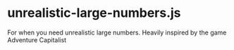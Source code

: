 # unrealistic-large-numbers.js
For when you need unrealistic large numbers. Heavily inspired by the game Adventure Capitalist
